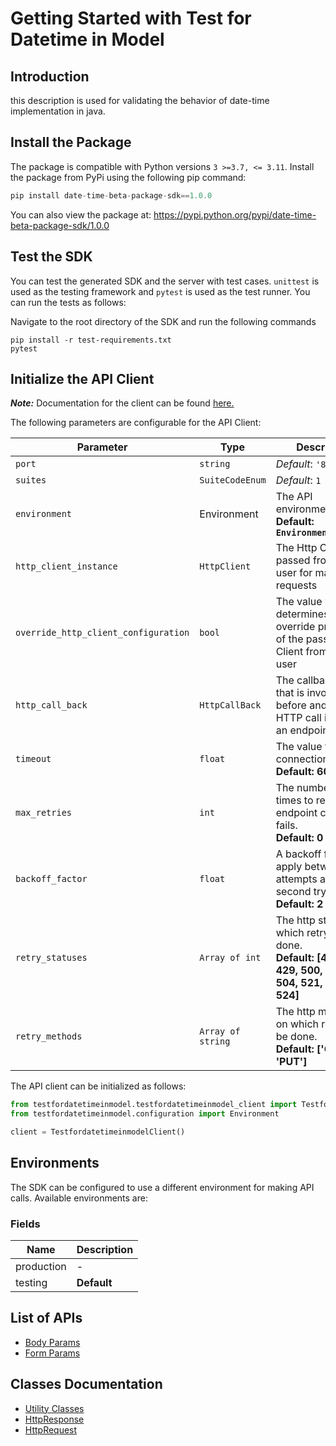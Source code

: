 
# Getting Started with Test for Datetime in Model

## Introduction

this description is used for validating the behavior of date-time implementation in java.

## Install the Package

The package is compatible with Python versions `3 >=3.7, <= 3.11`.
Install the package from PyPi using the following pip command:

```python
pip install date-time-beta-package-sdk==1.0.0
```

You can also view the package at:
https://pypi.python.org/pypi/date-time-beta-package-sdk/1.0.0

## Test the SDK

You can test the generated SDK and the server with test cases. `unittest` is used as the testing framework and `pytest` is used as the test runner. You can run the tests as follows:

Navigate to the root directory of the SDK and run the following commands

```
pip install -r test-requirements.txt
pytest
```

## Initialize the API Client

**_Note:_** Documentation for the client can be found [here.](https://www.github.com/hamzashoukat94/bug-free-packages/tree/1.0.0/doc/client.md)

The following parameters are configurable for the API Client:

| Parameter | Type | Description |
|  --- | --- | --- |
| `port` | `string` | *Default*: `'80'` |
| `suites` | `SuiteCodeEnum` | *Default*: `1` |
| `environment` | Environment | The API environment. <br> **Default: `Environment.TESTING`** |
| `http_client_instance` | `HttpClient` | The Http Client passed from the sdk user for making requests |
| `override_http_client_configuration` | `bool` | The value which determines to override properties of the passed Http Client from the sdk user |
| `http_call_back` | `HttpCallBack` | The callback value that is invoked before and after an HTTP call is made to an endpoint |
| `timeout` | `float` | The value to use for connection timeout. <br> **Default: 60** |
| `max_retries` | `int` | The number of times to retry an endpoint call if it fails. <br> **Default: 0** |
| `backoff_factor` | `float` | A backoff factor to apply between attempts after the second try. <br> **Default: 2** |
| `retry_statuses` | `Array of int` | The http statuses on which retry is to be done. <br> **Default: [408, 413, 429, 500, 502, 503, 504, 521, 522, 524]** |
| `retry_methods` | `Array of string` | The http methods on which retry is to be done. <br> **Default: ['GET', 'PUT']** |

The API client can be initialized as follows:

```python
from testfordatetimeinmodel.testfordatetimeinmodel_client import TestfordatetimeinmodelClient
from testfordatetimeinmodel.configuration import Environment

client = TestfordatetimeinmodelClient()
```

## Environments

The SDK can be configured to use a different environment for making API calls. Available environments are:

### Fields

| Name | Description |
|  --- | --- |
| production | - |
| testing | **Default** |

## List of APIs

* [Body Params](https://www.github.com/hamzashoukat94/bug-free-packages/tree/1.0.0/doc/controllers/body-params.md)
* [Form Params](https://www.github.com/hamzashoukat94/bug-free-packages/tree/1.0.0/doc/controllers/form-params.md)

## Classes Documentation

* [Utility Classes](https://www.github.com/hamzashoukat94/bug-free-packages/tree/1.0.0/doc/utility-classes.md)
* [HttpResponse](https://www.github.com/hamzashoukat94/bug-free-packages/tree/1.0.0/doc/http-response.md)
* [HttpRequest](https://www.github.com/hamzashoukat94/bug-free-packages/tree/1.0.0/doc/http-request.md)

